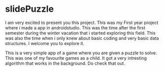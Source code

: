 # slidePuzzle
 
I am very excited to present you this project. This was my First year project where i made a app in androidstudio. This was the time after the first semester during the winter vacation that i started exploring this field. This was also the time when i only knew about basic coding and very basic data structures. I welcome you to explore it. 

This is a very simple app of a game where you are given a puzzle to solve. This was one of my favourite games as a child. It got a very intresting algorithm that works in the background. Do check that out.
